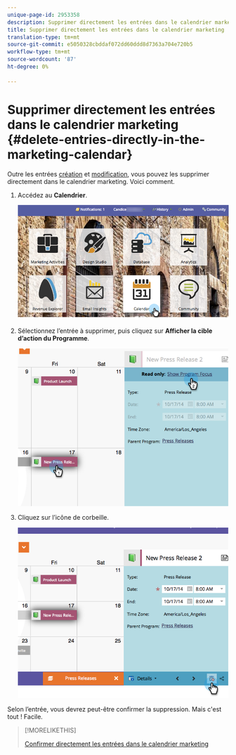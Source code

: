 ```yaml
---
unique-page-id: 2953358
description: Supprimer directement les entrées dans le calendrier marketing - Documents marketing - Documentation du produit
title: Supprimer directement les entrées dans le calendrier marketing
translation-type: tm+mt
source-git-commit: e5050328cbddaf072dd60ddd8d7363a704e720b5
workflow-type: tm+mt
source-wordcount: '87'
ht-degree: 0%

---
```



# Supprimer directement les entrées dans le calendrier marketing {#delete-entries-directly-in-the-marketing-calendar}

Outre les entrées [création](/help/marketo/product-docs/core-marketo-concepts/marketing-calendar/working-with-the-calendar/create-entries-directly-in-the-marketing-calendar.md) et [modification](/help/marketo/product-docs/core-marketo-concepts/marketing-calendar/working-with-the-calendar/edit-entries-directly-in-the-marketing-calendar.md), vous pouvez les supprimer directement dans le calendrier marketing. Voici comment.

1. Accédez au **Calendrier**.

   ![](assets/2017-05-10-15-30-47-4.png)

1. Sélectionnez l’entrée à supprimer, puis cliquez sur **Afficher la cible d’action du Programme**.

   ![](assets/image2014-10-20-13-3a20-3a33.png)

1. Cliquez sur l’icône de corbeille.

   ![](assets/image2014-10-20-13-3a20-3a42.png)

Selon l’entrée, vous devrez peut-être confirmer la suppression. Mais c&#39;est tout ! Facile.

>[!MORELIKETHIS]
>
>[Confirmer directement les entrées dans le calendrier marketing](/help/marketo/product-docs/core-marketo-concepts/marketing-calendar/working-with-the-calendar/confirm-entries-directly-in-the-marketing-calendar.md)
